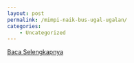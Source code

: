 ```yaml
---
layout: post
permalink: /mimpi-naik-bus-ugal-ugalan/
categories:
    - Uncategorized
---
```


[Baca Selengkapnya](/09)